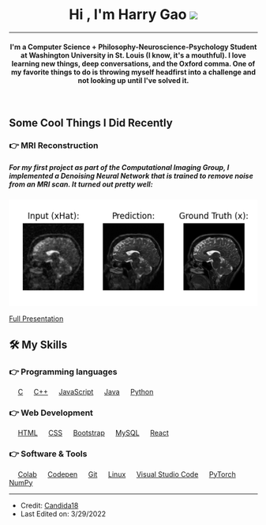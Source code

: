 
<h1 align="center">Hi , I'm Harry Gao <img src="https://media.giphy.com/media/hvRJCLFzcasrR4ia7z/giphy.gif" width="35"></h1>
<hr/>
<h4 align="center">I'm a Computer Science + Philosophy-Neuroscience-Psychology Student at Washington University in St. Louis (I know, it's a mouthful). I love learning new things, deep conversations, and the Oxford comma. One of my favorite things to do is throwing myself headfirst into a challenge and not looking up until I've solved it.</h4>
<br>

## Some Cool Things I Did Recently

### 👉 MRI Reconstruction
<h5>For my first project as part of the Computational Imaging Group, I implemented a Denoising Neural Network that is trained to remove noise from an MRI scan. It turned out pretty well:</h5>

<img src="Figure-zoom.png">

<a href="https://docs.google.com/presentation/d/13tSFHIfY0tZufQ3hkjR6qPtNe-KmYleq68IF2gHfs9o/edit?usp=sharing">Full Presentation</a>

## 🛠️ My Skills

### 👉 Programming languages

<p align="left"> 
  &emsp; 
  <a href="https://www.cprogramming.com/" target="_blank">C</a> 
  &emsp;
  <a href="https://www.w3schools.com/cpp/" target="_blank">C++</a> 
  &emsp;
  <a href="https://developer.mozilla.org/en-US/docs/Web/JavaScript" target="_blank">JavaScript</a>
  &emsp;
  <a href="https://www.java.com" target="_blank">Java</a>
  &emsp;
   <a href="https://www.python.org" target="_blank">Python</a>
</p>

### 👉 Web Development
<p align="left"> 
  &emsp; 
  <a href="https://www.w3.org/html/" target="_blank">HTML</a>   
  &emsp;
  <a href="https://www.w3schools.com/css/" target="_blank">CSS</a> 
   &emsp;
  <a href="https://getbootstrap.com" target="_blank">Bootstrap</a>
  &emsp;
  <a href="https://www.mysql.com/" target="_blank">MySQL</a>
  &emsp;
  <a href="https://reactjs.org/" target="_blank">React</a>
</p>

 ### 👉 Software & Tools
 
<p>
  &emsp;
    <a href="https://colab.research.google.com/?utm_source=scs-index">Colab</a>
  &emsp;
    <a href="https://codepen.io/">Codepen</a>
  &emsp;
    <a href="https://git-scm.com/">Git</a>
  &emsp;
    <a href="https://www.linux.org/">Linux</a>
  &emsp;
    <a href="https://visualstudio.microsoft.com/">Visual Studio Code</a>
  &emsp;
    <a href="https://pytorch.org/">PyTorch</a>
  &emsp;
    <a href="https://numpy.org/">NumPy</a>
  &emsp;
</p>

<hr/>

* Credit: [Candida18](https://github.com/Candida18)
* Last Edited on: 3/29/2022
